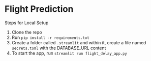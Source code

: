 # Flight Prediction

Steps for Local Setup

1. Clone the repo
2. Run `pip install -r requirements.txt`
3. Create a folder called `.streamlit` and within it, create a file named `secrets.toml` with the DATABASE_URL content
4. To start the app, run `streamlit run flight_delay_app.py`
